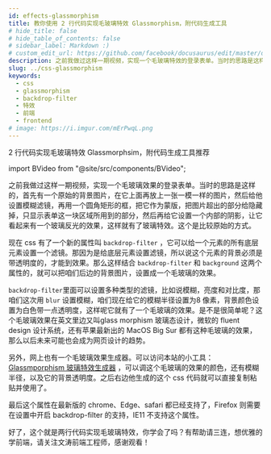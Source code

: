 ```yaml
---
id: effects-glassmorphism
title: 教你使用 2 行代码实现毛玻璃特效 Glassmorphism，附代码生成工具
# hide_title: false
# hide_table_of_contents: false
# sidebar_label: Markdown :)
# custom_edit_url: https://github.com/facebook/docusaurus/edit/master/docs/api-doc-markdown.md
description: 之前我做过这样一期视频，实现一个毛玻璃特效的登录表单。当时的思路是这样的，首先有一个原始的背景图片，在它上面再放上一张一模一样的图片，然后给他设置模糊滤镜，再用一个圆角矩形的框，把它作为蒙版，把图片超出的部分给隐藏掉，只显示表单这一块区域所用到的部分，然后再给它设置一个内部的阴影，让它看起来有一个玻璃反光的效果，这样就有了玻璃特效。这个是比较原始的方式。
slug: ../css-glassmorphism
keywords:
  - css
  - glassmorphism
  - backdrop-filter
  - 特效
  - 前端
  - frontend
# image: https://i.imgur.com/mErPwqL.png
---
```


2 行代码实现毛玻璃特效 Glassmorphsim，附代码生成工具推荐

import BVideo from "@site/src/components/BVideo";

<BVideo src="//player.bilibili.com/player.html?aid=500642727&bvid=BV1GK411G7ws&cid=268174683&page=1" bsrc="https://www.bilibili.com/video/BV1GK411G7ws/"/>

之前我做过这样一期视频，实现一个毛玻璃效果的登录表单。当时的思路是这样的，首先有一个原始的背景图片，在它上面再放上一张一模一样的图片，然后给他设置模糊滤镜，再用一个圆角矩形的框，把它作为蒙版，把图片超出的部分给隐藏掉，只显示表单这一块区域所用到的部分，然后再给它设置一个内部的阴影，让它看起来有一个玻璃反光的效果，这样就有了玻璃特效。这个是比较原始的方式。

现在 css 有了一个新的属性叫 `backdrop-filter` ，它可以给一个元素的所有底层元素设置一个滤镜。那因为是给底层元素设置滤镜，所以说这个元素的背景必须是带透明度的，才能到效果。那么这样结合 `backdrop-filter` 和 `background` 这两个属性的，就可以把咱们后边的背景图片，设置成一个毛玻璃的效果。

`backdrop-filter`里面可以设置多种类型的滤镜，比如说模糊，亮度和对比度，那咱们这次用 `blur` 设置模糊，咱们现在给它的模糊半径设置为8 像素，背景颜色设置为白色带一点透明度，这样呢它就有了一个毛玻璃的效果。是不是很简单呢？这个毛玻璃效果在英文里边又叫glass morphism 玻璃态设计，微软的 fluent design 设计系统，还有苹果最新出的 MacOS Big Sur 都有这种毛玻璃的效果，那么以后未来可能也会成为网页设计的趋势。

另外，网上也有一个毛玻璃效果生成器。可以访问本站的小工具： [Glassmporphism 玻璃特效生成器](/docs/tools/glassmorphism-generator) ，可以调这个毛玻璃的效果的颜色，还有模糊半径，以及它的背景透明度。之后右边他生成的这个 css 代码就可以直接复制粘贴并使用了。

最后这个属性在最新版的 chrome、Edge、safari 都已经支持了，Firefox 则需要在设置中开启 backdrop-filter 的支持，IE11 不支持这个属性。

好了，这个就是两行代码实现毛玻璃特效，你学会了吗？有帮助请三连，想优雅的学前端，请关注文涛前端工程师，感谢观看！